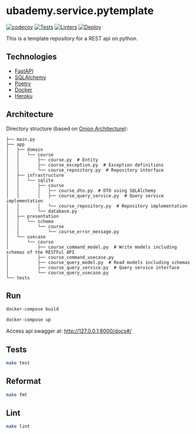 # ubademy.service.pytemplate
[![codecov](https://codecov.io/gh/Ubademy/ubademy.service.pytemplate/branch/master/graph/badge.svg?token=WOM0ZAP02J)](https://codecov.io/gh/Ubademy/ubademy.service.pytemplate) [![Tests](https://github.com/Ubademy/ubademy.service.pytemplate/actions/workflows/test.yml/badge.svg)](https://github.com/Ubademy/ubademy.service.pytemplate/actions/workflows/test.yml) [![Linters](https://github.com/Ubademy/ubademy.service.pytemplate/actions/workflows/linters.yml/badge.svg)](https://github.com/Ubademy/ubademy.service.pytemplate/actions/workflows/linters.yml) [![Deploy](https://github.com/Ubademy/ubademy.service.pytemplate/actions/workflows/deploy.yml/badge.svg)](https://github.com/Ubademy/ubademy.service.pytemplate/actions/workflows/deploy.yml)

This is a template repository for a REST api on python.

## Technologies

* [FastAPI](https://fastapi.tiangolo.com/)
* [SQLAlchemy](https://www.sqlalchemy.org/)
* [Poetry](https://python-poetry.org/)
* [Docker](https://www.docker.com/)
* [Heroku](https://www.heroku.com/)

## Architecture

Directory structure (based on [Onion Architecture](https://jeffreypalermo.com/2008/07/the-onion-architecture-part-1/)):

```tree
├── main.py
├── app
│   ├── domain
│   │   └── course
│   │       ├── course.py  # Entity
│   │       ├── course_exception.py  # Exception definitions
│   │       └── course_repository.py  # Repository interface
│   ├── infrastructure
│   │   └── sqlite
│   │       ├── course
│   │       │   ├── course_dto.py  # DTO using SQLAlchemy
│   │       │   ├── course_query_service.py  # Query service implementation
│   │       │   └── course_repository.py  # Repository implementation
│   │       └── database.py
│   ├── presentation
│   │   └── schema
│   │       └── course
│   │           └── course_error_message.py
│   └── usecase
│       └── course
│           ├── course_command_model.py  # Write models including schemas of the RESTFul API
│           ├── course_command_usecase.py
│           ├── course_query_model.py  # Read models including schemas
│           ├── course_query_service.py  # Query service interface
│           └── course_query_usecase.py
└── tests
```

## Run
``` bash
docker-compose build

docker-compose up
```

Access api swagger at: http://127.0.0.1:8000/docs#/

## Tests
``` bash
make test
```

## Reformat
``` bash
make fmt
```

## Lint
``` bash
make lint
```
